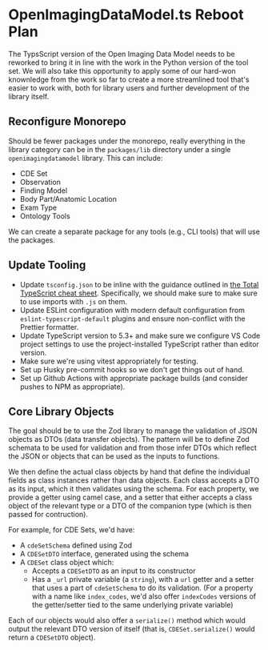# OpenImagingDataModel.ts Reboot Plan

The TypsScript version of the Open Imaging Data Model needs to be reworked to bring it in line with the work in the Python version of the tool set. We will also take this opportunity to apply some of our hard-won knownledge from the work so far to create a more streamlined tool that's easier to work with, both for library users and further development of the library itself.

## Reconfigure Monorepo

Should be fewer packages under the monorepo, really everything in the library category can be in the `packages/lib` directory under a single `openimagingdatamodel` library. This can include:

- CDE Set
- Observation
- Finding Model
- Body Part/Anatomic Location
- Exam Type
- Ontology Tools

We can create a separate package for any tools (e.g., CLI tools) that will use the packages.

## Update Tooling

- Update `tsconfig.json` to be inline with the guidance outlined in [the Total TypeScript cheat sheet](https://www.totaltypescript.com/tsconfig-cheat-sheet). Specifically, we should make sure to make sure to use imports with `.js` on them.
- Update ESLint configuration with modern default configuration from `eslint-typescript-default` plugins and ensure non-conflict with the Prettier formatter.
- Update TypeScript version to 5.3+ and make sure we configure VS Code project settings to use the project-installed TypeScript rather than editor version.
- Make sure we're using vitest appropriately for testing.
- Set up Husky pre-commit hooks so we don't get things out of hand.
- Set up Github Actions with appropriate package builds (and consider pushes to NPM as appropriate).

## Core Library Objects

The goal should be to use the Zod library to manage the validation of JSON objects as DTOs (data transfer objects). The pattern will be to define Zod schemata to be used for validation and from those infer DTOs which reflect the JSON or objects that can be used as the inputs to functions. 

We then define the actual class objects by hand that define the individual fields as class instances rather than data objects. Each class accepts a DTO as its input, which it then validates using the schema. For each property, we provide a getter using camel case, and a setter that either accepts a class object of the relevant type or a DTO of the companion type (which is then passed for contruction).

For example, for CDE Sets, we'd have:

- A `cdeSetSchema` defined using Zod
- A `CDESetDTO` interface, generated using the schema
- A `CDESet` class object which:
  - Accepts a `CDESetDTO` as an input to its constructor
  - Has a `_url` private variable (a `string`), with a `url` getter and a setter that uses a part of `cdeSetSchema` to do its validation. (For a property with a name like `index_codes`, we'd also offer `indexCodes` versions of the getter/setter tied to the same underlying private variable)

Each of our objects would also offer a `serialize()` method which would output the relevant DTO version of itself (that is, `CDESet.serialize()` would return a `CDESetDTO` object).